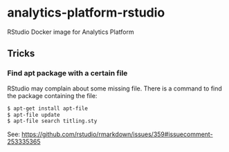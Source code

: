 # analytics-platform-rstudio

RStudio Docker image for Analytics Platform


## Tricks

### Find apt package with a certain file

RStudio may complain about some missing file. There is a command to find
the package containing the file:

```bash
$ apt-get install apt-file
$ apt-file update
$ apt-file search titling.sty
```

See: https://github.com/rstudio/rmarkdown/issues/359#issuecomment-253335365
